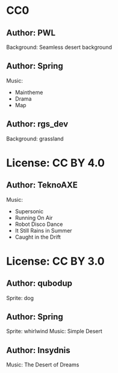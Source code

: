 
# CC0
## Author: PWL
Background: Seamless desert background
## Author: Spring
Music:
 - Maintheme
 - Drama
 - Map
## Author: rgs_dev
Background: grassland

# License: CC BY 4.0
## Author: TeknoAXE
Music:
- Supersonic
- Running On Air
- Robot Disco Dance
- It Still Rains in Summer
- Caught in the Drift

# License: CC BY 3.0
## Author: qubodup
Sprite: dog
## Author: Spring
Sprite: whirlwind
Music: Simple Desert
## Author: Insydnis
Music: The Desert of Dreams

